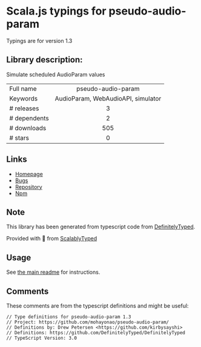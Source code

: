 
# Scala.js typings for pseudo-audio-param

Typings are for version 1.3

## Library description:
Simulate scheduled AudioParam values

|                    |                 |
| ------------------ | :-------------: |
| Full name          | pseudo-audio-param |
| Keywords           | AudioParam, WebAudioAPI, simulator |
| # releases         | 3 |
| # dependents       | 2 |
| # downloads        | 505 |
| # stars            | 0 |

## Links
- [Homepage](https://github.com/mohayonao/pseudo-audio-param/)
- [Bugs](https://github.com/mohayonao/pseudo-audio-param/issues)
- [Repository](https://github.com/mohayonao/pseudo-audio-param)
- [Npm](https://www.npmjs.com/package/pseudo-audio-param)
    


## Note
This library has been generated from typescript code from [DefinitelyTyped](https://definitelytyped.org).

Provided with :purple_heart: from [ScalablyTyped](https://github.com/oyvindberg/ScalablyTyped)

## Usage
See [the main readme](../../readme.md) for instructions.

## Comments

These comments are from the typescript definitions and might be useful:
```
// Type definitions for pseudo-audio-param 1.3
// Project: https://github.com/mohayonao/pseudo-audio-param/
// Definitions by: Drew Petersen <https://github.com/kirbysayshi>
// Definitions: https://github.com/DefinitelyTyped/DefinitelyTyped
// TypeScript Version: 3.0

```

